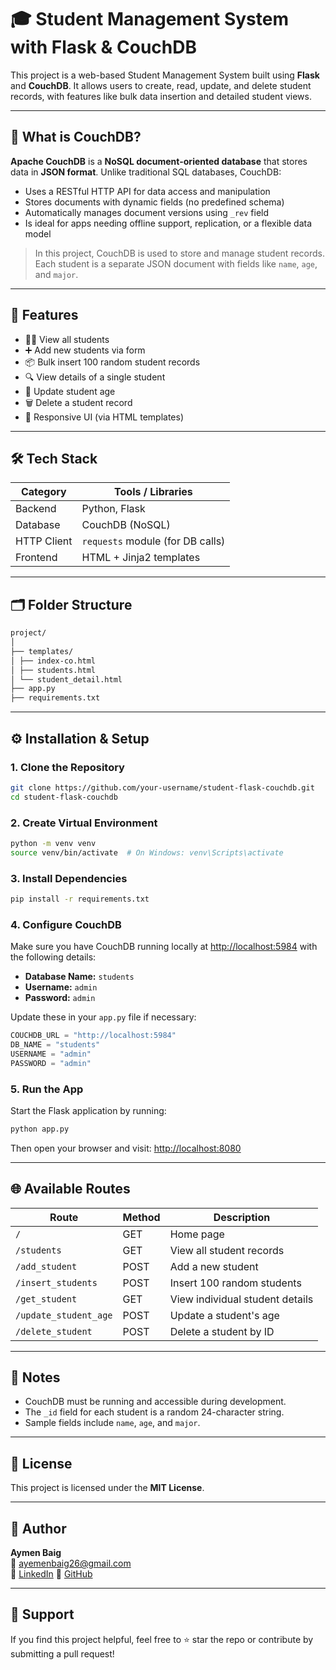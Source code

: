 # 🎓 Student Management System with Flask & CouchDB

This project is a web-based Student Management System built using **Flask** and **CouchDB**. It allows users to create, read, update, and delete student records, with features like bulk data insertion and detailed student views.

---

## 🧠 What is CouchDB?

**Apache CouchDB** is a **NoSQL document-oriented database** that stores data in **JSON format**. Unlike traditional SQL databases, CouchDB:

- Uses a RESTful HTTP API for data access and manipulation
- Stores documents with dynamic fields (no predefined schema)
- Automatically manages document versions using `_rev` field
- Is ideal for apps needing offline support, replication, or a flexible data model

> In this project, CouchDB is used to store and manage student records. Each student is a separate JSON document with fields like `name`, `age`, and `major`.

---

## 🚀 Features

- 🧑‍🎓 View all students
- ➕ Add new students via form
- 📦 Bulk insert 100 random student records
- 🔍 View details of a single student
- 📝 Update student age
- 🗑️ Delete a student record
- 📱 Responsive UI (via HTML templates)

---

## 🛠️ Tech Stack

| Category      | Tools / Libraries               |
|---------------|---------------------------------|
| Backend       | Python, Flask                   |
| Database      | CouchDB (NoSQL)                 |
| HTTP Client   | `requests` module (for DB calls)|
| Frontend      | HTML + Jinja2 templates         |

---

## 🗂️ Folder Structure

```bash
project/
│
├── templates/
│ ├── index-co.html
│ ├── students.html
│ └── student_detail.html
├── app.py
├── requirements.txt
```


---

## ⚙️ Installation & Setup

### 1. Clone the Repository

```bash
git clone https://github.com/your-username/student-flask-couchdb.git
cd student-flask-couchdb
```

### 2. Create Virtual Environment

```bash
python -m venv venv
source venv/bin/activate  # On Windows: venv\Scripts\activate
```

### 3. Install Dependencies

```bash
pip install -r requirements.txt
```
### 4. Configure CouchDB

Make sure you have CouchDB running locally at [http://localhost:5984](http://localhost:5984) with the following details:

- **Database Name:** `students`  
- **Username:** `admin`  
- **Password:** `admin`  

Update these in your `app.py` file if necessary:

```python
COUCHDB_URL = "http://localhost:5984"
DB_NAME = "students"
USERNAME = "admin"
PASSWORD = "admin"
```

### 5. Run the App

Start the Flask application by running:

```bash
python app.py
```

Then open your browser and visit: [http://localhost:8080](http://localhost:8080)

---

## 🌐 Available Routes

| Route                | Method | Description                        |
|----------------------|--------|------------------------------------|
| `/`                  | GET    | Home page                          |
| `/students`          | GET    | View all student records           |
| `/add_student`       | POST   | Add a new student                  |
| `/insert_students`   | POST   | Insert 100 random students         |
| `/get_student`       | GET    | View individual student details    |
| `/update_student_age`| POST   | Update a student's age             |
| `/delete_student`    | POST   | Delete a student by ID             |

---

## 📌 Notes

- CouchDB must be running and accessible during development.
- The `_id` field for each student is a random 24-character string.
- Sample fields include `name`, `age`, and `major`.

---

## 📝 License

This project is licensed under the **MIT License**.

---

## 🤝 Author

**Aymen Baig**  
📧 [ayemenbaig26@gmail.com](mailto:ayemenbaig26@gmail.com)  
🔗 [LinkedIn](https://linkedin.com/in/aymen-baig-700a06284/)
🔗 [GitHub](https://github.com/Aymen016)

---

## 🌟 Support

If you find this project helpful, feel free to ⭐ star the repo or contribute by submitting a pull request!




